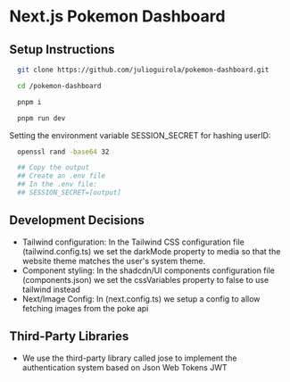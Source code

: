 # Next.js Pokemon Dashboard

## Setup Instructions

```bash
  git clone https://github.com/julioguirola/pokemon-dashboard.git

  cd /pokemon-dashboard

  pnpm i

  pnpm run dev

```

Setting the environment variable SESSION_SECRET for hashing userID:

```bash
  openssl rand -base64 32

  ## Copy the output
  ## Create an .env file
  ## In the .env file:
  ## SESSION_SECRET=[output]
```


## Development Decisions
- Tailwind configuration: In the Tailwind CSS configuration file (tailwind.config.ts) we set the darkMode property to media so that the website theme matches the user's system theme.
- Component styling: In the shadcdn/UI components configuration file (components.json) we set the cssVariables property to false to use tailwind instead
- Next/Image Config: In (next.config.ts) we setup a config to allow fetching images from the poke api

## Third-Party Libraries
- We use the third-party library called jose to implement the authentication system based on Json Web Tokens JWT
